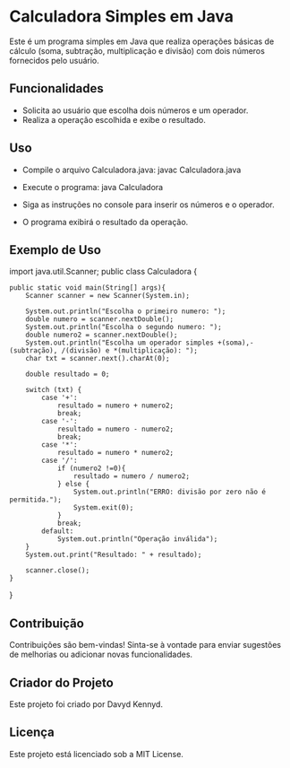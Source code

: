 # Calculadora Simples em Java
Este é um programa simples em Java que realiza operações básicas de cálculo (soma, subtração, multiplicação e divisão) com dois números fornecidos pelo usuário.

## Funcionalidades
- Solicita ao usuário que escolha dois números e um operador.
- Realiza a operação escolhida e exibe o resultado.
##  Uso
- Compile o arquivo Calculadora.java:
javac Calculadora.java
- Execute o programa:
java Calculadora

- Siga as instruções no console para inserir os números e o operador.
- O programa exibirá o resultado da operação.
## Exemplo de Uso
import java.util.Scanner;
public class Calculadora {

    public static void main(String[] args){
        Scanner scanner = new Scanner(System.in);

        System.out.println("Escolha o primeiro numero: ");
        double numero = scanner.nextDouble();
        System.out.println("Escolha o segundo numero: ");
        double numero2 = scanner.nextDouble();
        System.out.println("Escolha um operador simples +(soma),-(subtração), /(divisão) e *(multiplicação): ");
        char txt = scanner.next().charAt(0);

        double resultado = 0;

        switch (txt) {
            case '+':
                resultado = numero + numero2;
                break;
            case '-':
                resultado = numero - numero2;
                break;
            case '*':
                resultado = numero * numero2;
            case '/':
                if (numero2 !=0){
                    resultado = numero / numero2;
                } else {
                    System.out.println("ERRO: divisão por zero não é permitida.");
                    System.exit(0);
                }
                break;
            default:
                System.out.println("Operação inválida");
        }
        System.out.print("Resultado: " + resultado);

        scanner.close();
    }
}
## Contribuição
Contribuições são bem-vindas! Sinta-se à vontade para enviar sugestões de melhorias ou adicionar novas funcionalidades.

## Criador do Projeto
Este projeto foi criado por Davyd Kennyd.

## Licença
Este projeto está licenciado sob a MIT License.
